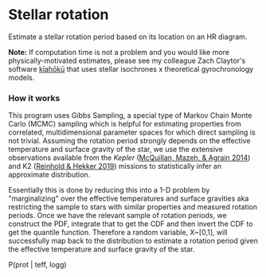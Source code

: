 # Stellar rotation

Estimate a stellar rotation period based on its location on an HR diagram. 

**Note:** If computation time is not a problem and you would like more physically-motivated estimates, please see my colleague Zach Claytor's software [kīahōkū](https://github.com/zclaytor/kiauhoku) that uses stellar isochrones x theoretical gyrochronology models.

### How it works
This program uses Gibbs Sampling, a special type of Markov Chain Monte Carlo (MCMC) sampling which is helpful for estimating properties from correlated, multidimensional parameter spaces for which direct sampling is not trivial. Assuming the rotation period strongly depends on the effective temperature and surface gravity of the star, we use the extensive observations available from the *Kepler* ([McQuillan, Mazeh, & Agrain 2014](https://ui.adsabs.harvard.edu/abs/2014ApJS..211...24M/)) and K2 ([Reinhold & Hekker 2019](https://ui.adsabs.harvard.edu/abs/2020A%26A...635A..43R)) missions to statistically infer an approximate distribution. 

Essentially this is done by reducing this into a 1-D problem by "marginalizing" over the effective temperatures and surface gravities aka restricting the sample to stars with similar properties and measured rotation periods. Once we have the relevant sample of rotation periods, we construct the PDF, integrate that to get the CDF and then invert the CDF to get the quantile function. Therefore a random variable, X~[0,1], will successfully map back to the distribution to estimate a rotation period given the effective temperature and surface gravity of the star. 

P(prot | teff, logg)
